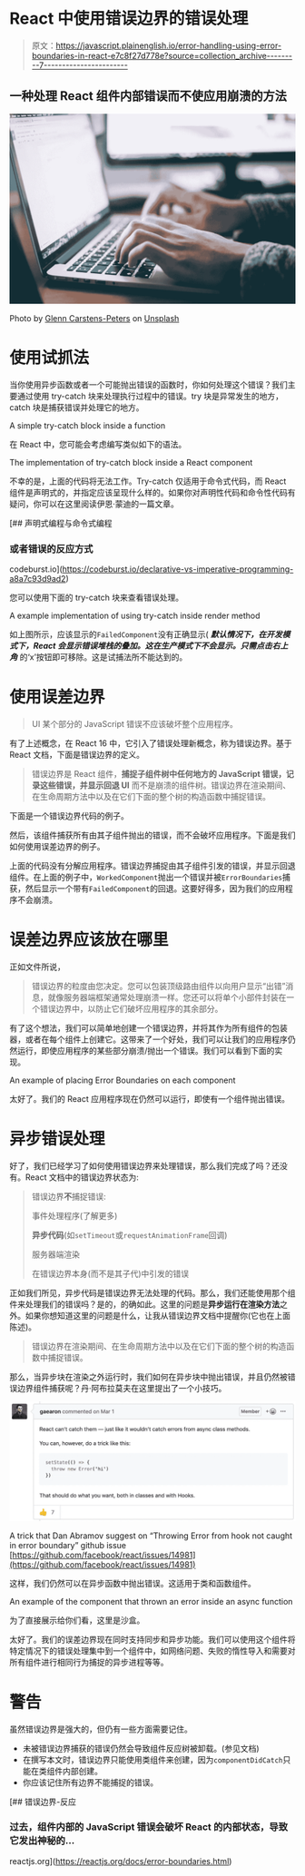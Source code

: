 # React 中使用错误边界的错误处理

> 原文：<https://javascript.plainenglish.io/error-handling-using-error-boundaries-in-react-e7c8f27d778e?source=collection_archive---------7----------------------->

## 一种处理 React 组件内部错误而不使应用崩溃的方法

![](img/f7f96181d922d41e43326784309d67e1.png)

Photo by [Glenn Carstens-Peters](https://unsplash.com/@glenncarstenspeters?utm_source=unsplash&utm_medium=referral&utm_content=creditCopyText) on [Unsplash](https://unsplash.com/s/photos/computer?utm_source=unsplash&utm_medium=referral&utm_content=creditCopyText)

# **使用试抓法**

当你使用异步函数或者一个可能抛出错误的函数时，你如何处理这个错误？我们主要通过使用 try-catch 块来处理执行过程中的错误。try 块是异常发生的地方，catch 块是捕获错误并处理它的地方。

A simple try-catch block inside a function

在 React 中，您可能会考虑编写类似如下的语法。

The implementation of try-catch block inside a React component

不幸的是，上面的代码将无法工作。Try-catch 仅适用于命令式代码，而 React 组件是声明式的，并指定应该呈现什么样的。如果你对声明性代码和命令性代码有疑问，你可以在这里阅读伊恩·蒙迪的一篇文章。

[](https://codeburst.io/declarative-vs-imperative-programming-a8a7c93d9ad2) [## 声明式编程与命令式编程

### 或者错误的反应方式

codeburst.io](https://codeburst.io/declarative-vs-imperative-programming-a8a7c93d9ad2) 

您可以使用下面的 try-catch 块来查看错误处理。

A example implementation of using try-catch inside render method

如上图所示，应该显示的`FailedComponent`没有正确显示( ***默认情况下，在开发模式下，React 会显示错误堆栈的叠加。这在生产模式下不会显示。只需点击右上角*** 的‘x’按钮即可移除。这是试捕法所不能达到的。

# 使用误差边界

> UI 某个部分的 JavaScript 错误不应该破坏整个应用程序。

有了上述概念，在 React 16 中，它引入了错误处理新概念，称为错误边界。基于 React 文档，下面是错误边界的定义。

> 错误边界是 React 组件，**捕捉子组件树中任何地方的 JavaScript 错误，记录这些错误，并显示回退 UI** 而不是崩溃的组件树。错误边界在渲染期间、在生命周期方法中以及在它们下面的整个树的构造函数中捕捉错误。

下面是一个错误边界代码的例子。

然后，该组件捕获所有由其子组件抛出的错误，而不会破坏应用程序。下面是我们如何使用误差边界的例子。

上面的代码没有分解应用程序。错误边界捕捉由其子组件引发的错误，并显示回退组件。在上面的例子中，`WorkedComponent`抛出一个错误并被`ErrorBoundaries`捕获，然后显示一个带有`FailedComponent`的回退。这要好得多，因为我们的应用程序不会崩溃。

# 误差边界应该放在哪里

正如文件所说，

> 错误边界的粒度由您决定。您可以包装顶级路由组件以向用户显示“出错”消息，就像服务器端框架通常处理崩溃一样。您还可以将单个小部件封装在一个错误边界中，以防止它们破坏应用程序的其余部分。

有了这个想法，我们可以简单地创建一个错误边界，并将其作为所有组件的包装器，或者在每个组件上创建它。这带来了一个好处，我们可以让我们的应用程序仍然运行，即使应用程序的某些部分崩溃/抛出一个错误。我们可以看到下面的实现。

An example of placing Error Boundaries on each component

太好了。我们的 React 应用程序现在仍然可以运行，即使有一个组件抛出错误。

# 异步错误处理

好了，我们已经学习了如何使用错误边界来处理错误，那么我们完成了吗？还没有。React 文档中的错误边界状态为:

> 错误边界**不**捕捉错误:
> 
> 事件处理程序(了解更多)
> 
> **异步代码**(如`setTimeout`或`requestAnimationFrame`回调)
> 
> 服务器端渲染
> 
> 在错误边界本身(而不是其子代)中引发的错误

正如我们所见，异步代码是错误边界无法处理的代码。那么，我们还能使用那个组件来处理我们的错误吗？是的，的确如此。这里的问题是**异步运行在渲染方法**之外。如果你想知道这里的问题是什么，让我从错误边界文档中提醒你(它也在上面陈述)。

> 错误边界在渲染期间、在生命周期方法中以及在它们下面的整个树的构造函数中捕捉错误。

那么，当异步块在渲染之外运行时，我们如何在异步块中抛出错误，并且仍然被错误边界组件捕获呢？丹·阿布拉莫夫在这里提出了一个小技巧。

![](img/a472b70346d20725461f47c768b6897f.png)

A trick that Dan Abramov suggest on “Throwing Error from hook not caught in error boundary” github issue [https://github.com/facebook/react/issues/14981](https://github.com/facebook/react/issues/14981)

这样，我们仍然可以在异步函数中抛出错误。这适用于类和函数组件。

An example of the component that thrown an error inside an async function

为了直接展示给你们看，这里是沙盒。

太好了。我们的误差边界现在同时支持同步和异步功能。我们可以使用这个组件将特定情况下的错误处理集中到一个组件中，如网络问题、失败的惰性导入和需要对所有组件进行相同行为捕捉的异步进程等等。

# 警告

虽然错误边界是强大的，但仍有一些方面需要记住。

*   未被错误边界捕获的错误仍然会导致组件反应树被卸载。(参见文档)
*   在撰写本文时，错误边界只能使用类组件来创建，因为`componentDidCatch`只能在类组件内部创建。
*   你应该记住所有边界不能捕捉的错误。

[](https://reactjs.org/docs/error-boundaries.html) [## 错误边界-反应

### 过去，组件内部的 JavaScript 错误会破坏 React 的内部状态，导致它发出神秘的…

reactjs.org](https://reactjs.org/docs/error-boundaries.html)